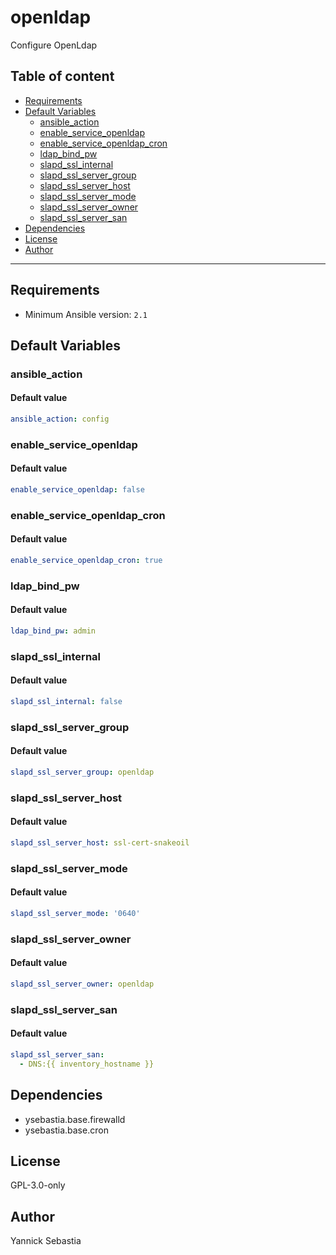 # openldap

Configure OpenLdap

## Table of content

- [Requirements](#requirements)
- [Default Variables](#default-variables)
  - [ansible_action](#ansible_action)
  - [enable_service_openldap](#enable_service_openldap)
  - [enable_service_openldap_cron](#enable_service_openldap_cron)
  - [ldap_bind_pw](#ldap_bind_pw)
  - [slapd_ssl_internal](#slapd_ssl_internal)
  - [slapd_ssl_server_group](#slapd_ssl_server_group)
  - [slapd_ssl_server_host](#slapd_ssl_server_host)
  - [slapd_ssl_server_mode](#slapd_ssl_server_mode)
  - [slapd_ssl_server_owner](#slapd_ssl_server_owner)
  - [slapd_ssl_server_san](#slapd_ssl_server_san)
- [Dependencies](#dependencies)
- [License](#license)
- [Author](#author)

---

## Requirements

- Minimum Ansible version: `2.1`

## Default Variables

### ansible_action

#### Default value

```YAML
ansible_action: config
```

### enable_service_openldap

#### Default value

```YAML
enable_service_openldap: false
```

### enable_service_openldap_cron

#### Default value

```YAML
enable_service_openldap_cron: true
```

### ldap_bind_pw

#### Default value

```YAML
ldap_bind_pw: admin
```

### slapd_ssl_internal

#### Default value

```YAML
slapd_ssl_internal: false
```

### slapd_ssl_server_group

#### Default value

```YAML
slapd_ssl_server_group: openldap
```

### slapd_ssl_server_host

#### Default value

```YAML
slapd_ssl_server_host: ssl-cert-snakeoil
```

### slapd_ssl_server_mode

#### Default value

```YAML
slapd_ssl_server_mode: '0640'
```

### slapd_ssl_server_owner

#### Default value

```YAML
slapd_ssl_server_owner: openldap
```

### slapd_ssl_server_san

#### Default value

```YAML
slapd_ssl_server_san:
  - DNS:{{ inventory_hostname }}
```



## Dependencies

- ysebastia.base.firewalld
- ysebastia.base.cron

## License

GPL-3.0-only

## Author

Yannick Sebastia
